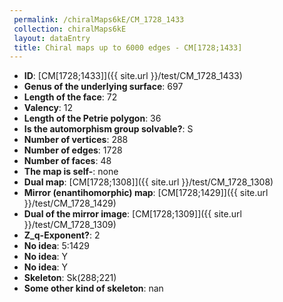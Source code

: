 ```yaml
--- 
 permalink: /chiralMaps6kE/CM_1728_1433 
 collection: chiralMaps6kE
 layout: dataEntry
 title: Chiral maps up to 6000 edges - CM[1728;1433]
---
```


- **ID**: [CM[1728;1433]]({{ site.url }}/test/CM_1728_1433)
- **Genus of the underlying surface**: 697
- **Length of the face**: 72
- **Valency**: 12
- **Length of the Petrie polygon**: 36
- **Is the automorphism group solvable?**: S
- **Number of vertices**: 288
- **Number of edges**: 1728
- **Number of faces**: 48
- **The map is self-**: none
- **Dual map**: [CM[1728;1308]]({{ site.url }}/test/CM_1728_1308)
- **Mirror (enantihomorphic) map**: [CM[1728;1429]]({{ site.url }}/test/CM_1728_1429)
- **Dual of the mirror image**: [CM[1728;1309]]({{ site.url }}/test/CM_1728_1309)
- **Z_q-Exponent?**: 2
- **No idea**:  5:1429
- **No idea**: Y
- **No idea**: Y
- **Skeleton**: Sk(288;221)
- **Some other kind of skeleton**: nan
